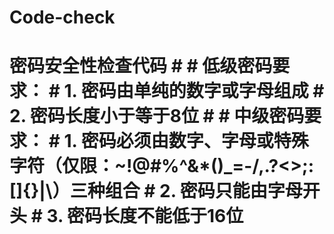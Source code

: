# Code-check
# 密码安全性检查代码 # # 低级密码要求： #   1. 密码由单纯的数字或字母组成 #   2. 密码长度小于等于8位 # # 中级密码要求： #   1. 密码必须由数字、字母或特殊字符（仅限：~!@#$%^&amp;*()_=-/,.?&lt;>;:[]{}|\）任意两种组合 #   2. 密码长度不能低于8位 # # 高级密码要求： #   1. 密码必须由数字、字母及特殊字符（仅限：~!@#$%^&amp;*()_=-/,.?&lt;>;:[]{}|\）三种组合 #   2. 密码只能由字母开头 #   3. 密码长度不能低于16位

